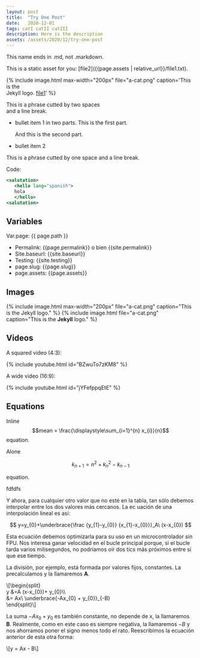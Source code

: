 ```yaml
---
layout: post
title:  "Try One Post"
date:   2020-12-01
tags: catI catII catIII
description: Here is the description
assets: /assets/2020/12/try-one-post
---
```


This name ends in .md, not .markdown.

This is a static asset for you: [file2]({{page.assets | relative_url}}/file1.txt).

{% include image.html max-width="200px" file="a-cat.png" caption='This is the  
Jekyll logo. [file1](/file1.txt)' %}

This is a phrase cutted by two spaces  
and a line break.


- bullet item 1 in two parts. This is the first part.

  And this is the second part.

- bullet item 2



This is a phrase cutted by one space 
and a line break.

Code:

```xml
<salutation>
   <hello lang="spanish">
   hola
   </hello>
<salutation>
```


## Variables



Var.page: {{ page.path }}


- Permalink: {{page.permalink}} o bien {{site.permalink}}
- Site.baseurl: {{site.baseurl}}
- Testing: {{site.testing}}
- page.slug: {{page.slug}}
- page.assets: {{page.assets}}


## Images

{% include image.html max-width="200px" file="a-cat.png" caption="This is the Jekyll logo." %}
{% include image.html file="a-cat.png" caption="This is the
**Jekyll** logo." %}

## Videos

A squared video (4:3):

{% include youtube.html id="BZwuTo7zKM8" %}

A wide video (16:9):

{% include youtube.html id="jYFefppqEtE" %}


## Equations

Inline $$mean = \frac{\displaystyle\sum_{i=1}^{n} x_{i}}{n}$$ equation.

Alone

$$
k_{n+1} = n^2 + k_n^2 - k_{n-1}
$$


equation.

fdfdfs



Y ahora, para cualquier otro valor que no esté en la tabla, tan sólo debemos interpolar entre los dos valores más cercanos. La ec
uación de una interpolación lineal es así:

$$
y=y_{0}+\underbrace{\frac {y_{1}-y_{0}} {x_{1}-x_{0}}}_A\ (x-x_{0})
$$



Esta ecuación debemos optimizarla para su uso en un microcontrolador sin FPU. Nos interesa ganar velocidad en el bucle principal porque, si el bucle tarda varios milisegundos, no podríamos oír dos tics más próximos entre sí que ese tiempo.

La división, por ejemplo, está formada por valores fijos, constantes. La precalculamos y la llamaremos <b>A</b>.

\\[\begin{split}<br />y &amp;=A (x-x_{0})+ y_{0}\\\\<br />&amp;= Ax\ \underbrace{-Ax_{0} + y_{0}}_{-B}<br />\end{split}\\]



La suma $-Ax_{0} + y_{0}$ es también constante, no depende de x, la llamaremos <b>B</b>. Realmente,  como en este caso es siempre negativa, la llamaremos $-B$ y nos ahorramos poner el signo menos todo el rato. Reescribimos la ecuación anterior de esta otra forma:

\\[y = Ax - B\\]




